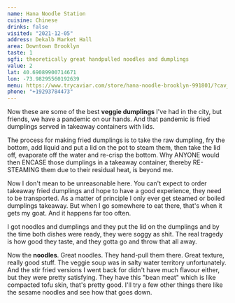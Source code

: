 ```yaml
---
name: Hana Noodle Station
cuisine: Chinese
drinks: false
visited: "2021-12-05"
address: Dekalb Market Hall
area: Downtown Brooklyn
taste: 1
sgfi: theoretically great handpulled noodles and dumplings
value: 2
lat: 40.69089900714671
lon: -73.98295560192639
menu: https://www.trycaviar.com/store/hana-noodle-brooklyn-991801/?cav_medium=widget&cav_source=hana-noodle-at-dekalb-market-hall-7937&cvo_campaign=hana-noodle-at-dekalb-market-hall-7937&cvosrc=localmarketing.widget.hana-noodle-at-dekalb-market-hall-7937&groups=f_online__d_clink2__p_marketing__c_merchant-links&pickup=true&utm_campaign=991801&utm_content=hana-noodle-at-dekalb-market-hall-7937&utm_medium=website&utm_source=partner-link&utm_term=brooklyn-queens
phone: "+19293784473"
---
```


Now these are some of the best **veggie dumplings** I've had in the city, but friends, we have a pandemic on our hands. And that pandemic is fried dumplings served in takeaway containers with lids. 

The process for making fried dumplings is to take the raw dumpling, fry the bottom, add liquid and put a lid on the pot to steam them, then take the lid off, evaporate off the water and re-crisp the bottom. Why ANYONE would then ENCASE those dumplings in a takeaway container, thereby RE-STEAMING them due to their residual heat, is beyond me.

Now I don't mean to be unreasonable here. You can't expect to order takeaway fried dumplings and hope to have a good experience, they need to be transported. As a matter of principle I only ever get steamed or boiled dumplings takeaway. But when I go somewhere to eat there, that's when it gets my goat. And it happens far too often.

I got noodles and dumplings and they put the lid on the dumplings and by the time both dishes were ready, they were soggy as shit. The real tragedy is how good they taste, and they gotta go and throw that all away.

Now the **noodles**. Great noodles. They hand-pull them there. Great texture, really good stuff. The veggie soup was in salty water territory unfortunately. And the stir fried versions I went back for didn't have much flavour either, but they were pretty satisfying. They have this "bean meat" which is like compacted tofu skin, that's pretty good. I'll try a few other things there like the sesame noodles and see how that goes down.
